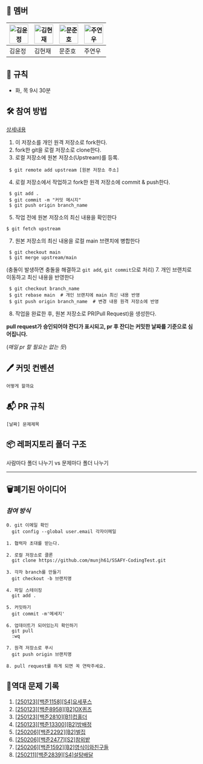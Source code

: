 ## 🐣 **멤버**

|<img src="https://i.namu.wiki/i/1fJgTa4Qb9M3W6oXBw0YJcCSqrgUDEdNc5_R5XhI6uFt-PwQpaNuj4km75sbxsWfEGY3heNBSHT0fFJ2Af2MPbhAzsC4GjR8Oh62-4Cmwujs0zsyo5rvlscbtNAPVOny6JOz6Fl5LgB-haO4e2k4UQ.webp" alt="김윤정" width="50" height="50">|<img src="https://i.namu.wiki/i/O9kShYKXbkq4USe-Bob5wm_wtC2MdkPEK3y24Tu6M9nNVsynrIFHjckMQuL2vgs4wYIUjZwYETlqR4HQOdW0CYFXN7t1ngHlh8WiSVqmKBv_vb4WxBd4-D4Lb50U1qeve-q0lZMsgg1e1cCZM0EPkw.webp" alt="김현재" width="50" height="50">|<img src="https://i.namu.wiki/i/i6ZpdaKiiEf4qzrR_m9NjvBriuvWtFktDjDX-wry76CYBSssaiOpsZRTVXU20K0kDFnnoBqR9SiVkYh_akXYmQ.webp" alt="문준호" width="50" height="50">|<img src="https://i.namu.wiki/i/I77jbxd2_8Sczv5L5fNdOx9sduPWGtSzGLJrgU52iSHMgGFMU7V_96CYmBsZ9psk5yWl12d6c0LNOOWK7h83Ix2UW9gn1PAEL3CY6nKP4DryZZT9i6kZRHonnGq8XuMUKAThp8XfY1XGWC-_kL-wuA.webp" alt="주연우" width="50" height="50">|
|---|---|---|---|
|김윤정|김현재|문준호|주연우|
## 📌 **규칙**
- 화, 목 9시 30분

## 🛠️ **참여 방법**

[상세내용](https://velog.io/@jisubin12/Github-%EC%99%B8%EB%B6%80%EC%A0%80%EC%9E%A5%EC%86%8C-fork-pull-request-%EB%8F%99%EA%B8%B0%ED%99%94-%ED%95%98%EA%B8%B0)

1. 이 저장소를 개인 원격 저장소로 fork한다.
2. fork한 git을 로컬 저장소로 clone한다.
3. 로컬 저장소에 원본 저장소(Upstream)를 등록.
```
 $ git remote add upstream [원본 저장소 주소]
```
4. 로컬 저장소에서 작업하고 fork한 원격 저장소에 commit & push한다.
```
 $ git add .
 $ git commit -m "커밋 메시지"
 $ git push origin branch_name
```
5. 작업 전에 원본 저장소의 최신 내용을 확인한다
```
$ git fetch upstream
```
7. 원본 저장소의 최신 내용을 로컬 main 브랜치에 병합한다
```
 $ git checkout main
 $ git merge upstream/main
```
(충돌이 발생하면 충돌을 해결하고 `git add`, `git commit`으로 처리)
7. 개인 브랜치로 이동하고 최신 내용을 반영한다
```
 $ git checkout branch_name
 $ git rebase main  # 개인 브랜치에 main 최신 내용 반영
 $ git push origin branch_name  # 변경 내용 원격 저장소에 반영
```
8. 작업을 완료한 후, 원본 저장소로 PR(Pull Request)을 생성한다.

**pull request가 승인되어야 잔디가 표시되고, pr 후 잔디는 커밋한 날짜를 기준으로 심어집니다.**

 (*매일 pr 할 필요는 없는 듯*)

## 🖊️ **커밋 컨벤션**
```
어떻게 할까요
```

## 📬 **PR 규칙**

```
[날짜] 문제제목
```

## 📦 **레퍼지토리 폴더 구조**
사람마다 폴더 나누기 vs 문제마다 폴더 나누기



---
## 🗑️폐기된 아이디어
### *참여 방식*
```
0. git 이메일 확인
  git config --global user.email 각자이메일

1. 협력자 초대를 받는다.

2. 로컬 저장소로 클론
  git clone https://github.com/munjh61/SSAFY-CodingTest.git

3. 각자 branch를 만들기
  git checkout -b 브랜치명

4. 파일 스테이징
  git add .

5. 커밋하기
  git commit -m'메세지'

6. 업데이트가 되어있는지 확인하기
  git pull
  :wq

7. 원격 저장소로 푸시
  git push origin 브랜치명

8. pull request를 하게 되면 꼭 연락주세요.

```

## 🚀역대 문제 기록
1. [[250123][백준1158][S4]요세푸스](https://www.acmicpc.net/problem/1158)
2. [[250123][백준8958][B2]OX퀴즈](https://www.acmicpc.net/problem/8958)
3. [[250123][백준2810][B1]컵홀더](https://www.acmicpc.net/problem/2810)
4. [[250123][백준13300][B2]방배정](https://www.acmicpc.net/problem/13300)
5. [[250206][백준2292][B2]벌집](https://www.acmicpc.net/problem/2292)
6. [[250206][백준2477][S2]참외밭](https://www.acmicpc.net/problem/2477)
7. [[250206][백준1592][B2]영식이와친구들](https://www.acmicpc.net/problem/1592)
8. [[250211][백준2839][S4]설탕배달](https://www.acmicpc.net/problem/2839)

